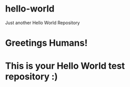 # hello-world
Just another Hello World Repository 

# Greetings Humans!
# This is your Hello World test repository :)
